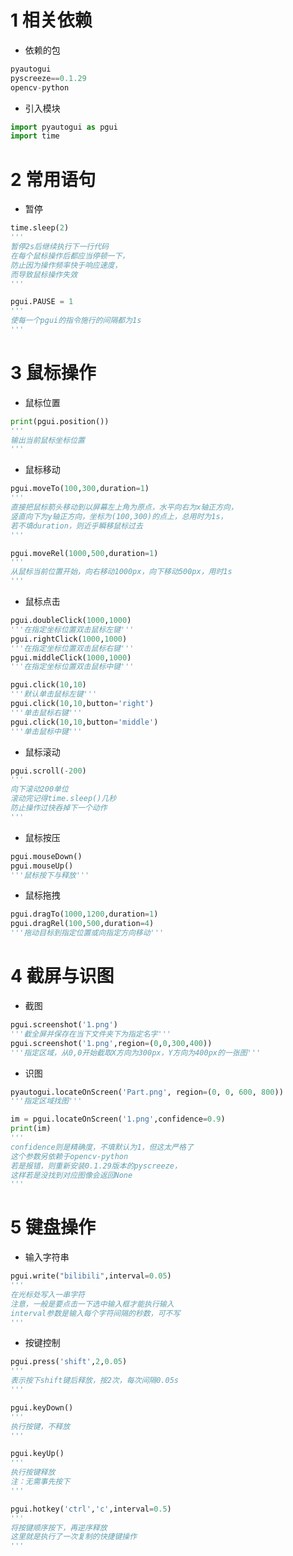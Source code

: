 # 1 相关依赖
- 依赖的包
```Python
pyautogui
pyscreeze==0.1.29
opencv-python
```
- 引入模块
```Python
import pyautogui as pgui
import time
```
# 2 常用语句
- 暂停
```Python
time.sleep(2)
'''
暂停2s后继续执行下一行代码
在每个鼠标操作后都应当停顿一下，
防止因为操作频率快于响应速度，
而导致鼠标操作失效
'''

pgui.PAUSE = 1
'''
使每一个pgui的指令施行的间隔都为1s
'''
```
# 3 鼠标操作
- 鼠标位置
```Python
print(pgui.position())
'''
输出当前鼠标坐标位置
'''
```
- 鼠标移动
```Python
pgui.moveTo(100,300,duration=1)
'''
直接把鼠标箭头移动到以屏幕左上角为原点，水平向右为x轴正方向，
竖直向下为y轴正方向，坐标为(100,300)的点上，总用时为1s，
若不填duration，则近乎瞬移鼠标过去
'''

pgui.moveRel(1000,500,duration=1)
'''
从鼠标当前位置开始，向右移动1000px，向下移动500px，用时1s
'''
```
- 鼠标点击
```Python
pgui.doubleClick(1000,1000)
'''在指定坐标位置双击鼠标左键'''
pgui.rightClick(1000,1000)
'''在指定坐标位置双击鼠标右键'''
pgui.middleClick(1000,1000)
'''在指定坐标位置双击鼠标中键'''

pgui.click(10,10)
'''默认单击鼠标左键'''
pgui.click(10,10,button='right')
'''单击鼠标右键'''
pgui.click(10,10,button='middle')
'''单击鼠标中键'''
```
- 鼠标滚动
```Python
pgui.scroll(-200)
'''
向下滚动200单位
滚动完记得time.sleep()几秒
防止操作过快吞掉下一个动作
'''
```
- 鼠标按压
```Python
pgui.mouseDown()
pgui.mouseUp()
'''鼠标按下与释放'''
```
- 鼠标拖拽
```Python
pgui.dragTo(1000,1200,duration=1)
pgui.dragRel(100,500,duration=4)
'''拖动目标到指定位置或向指定方向移动'''
```
# 4 截屏与识图
- 截图
```Python
pgui.screenshot('1.png')
'''截全屏并保存在当下文件夹下为指定名字'''
pgui.screenshot('1.png',region=(0,0,300,400))
'''指定区域，从0,0开始截取X方向为300px，Y方向为400px的一张图'''
```
- 识图
```Python
pyautogui.locateOnScreen('Part.png', region=(0, 0, 600, 800))
'''指定区域找图'''

im = pgui.locateOnScreen('1.png',confidence=0.9)
print(im)
'''
confidence则是精确度，不填默认为1，但这太严格了
这个参数另依赖于opencv-python
若是报错，则重新安装0.1.29版本的pyscreeze，
这样若是没找到对应图像会返回None
'''
```
# 5 键盘操作
- 输入字符串
```Python
pgui.write("bilibili",interval=0.05)
'''
在光标处写入一串字符
注意，一般是要点击一下选中输入框才能执行输入
interval参数是输入每个字符间隔的秒数，可不写
'''
```
- 按键控制
```Python
pgui.press('shift',2,0.05)
'''
表示按下shift键后释放，按2次，每次间隔0.05s
'''

pgui.keyDown()
'''
执行按键，不释放
'''

pgui.keyUp()
'''
执行按键释放
注：无需事先按下
'''

pgui.hotkey('ctrl','c',interval=0.5)
'''
将按键顺序按下，再逆序释放
这里就是执行了一次复制的快捷键操作
'''
```